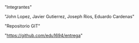 "Integrantes"

"John Lopez, Javier Gutierrez, Joseph Rios, Eduardo Cardenas"

"Repositorio GIT"

"https://github.com/edu1694/entrega"
